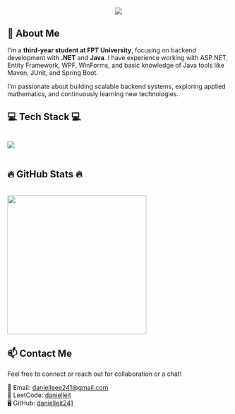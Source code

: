 <!-- 👋 Greeting Line (centered) -->
<h1 align="center">
    <img src="https://readme-typing-svg.herokuapp.com/?font=Righteous&size=35&center=true&vCenter=true&width=500&height=70&duration=4000&lines=Hi+There!+👋;+I'm+Daniel!;" />
</h1>

<!-- 👤 About Me Section -->
<h2>👤 About Me</h2>
<p>
    I'm a <strong>third-year student at FPT University</strong>, focusing on backend development with <strong>.NET</strong> and <strong>Java</strong>.  
    I have experience working with ASP.NET, Entity Framework, WPF, WinForms, and basic knowledge of Java tools like Maven, JUnit, and Spring Boot.
</p>
<p>
    I'm passionate about building scalable backend systems, exploring applied mathematics, and continuously learning new technologies.
</p>

<!-- 💻 Tech Stack Section -->
<h2>💻 Tech Stack 💻</h2>
<br>
<img src="https://skillicons.dev/icons?i=dotnet,java,maven,git,github,docker,js,html,css,react,selenium" /><br>
<br>

<!-- 🔥 GitHub Stats Section -->
<h2>🔥 GitHub Stats 🔥</h2>
<br>
<a href="#" title="danielleit241">
    <img width="315" src="https://github-readme-stats.vercel.app/api/top-langs/?username=danielleit241&title_color=61dafb&text_color=ffffff&icon_color=61dafb&bg_color=20232a&langs_count=8&layout=compact&border_color=61dafb&hide_border=true" />
</a>
<br>

<!-- 📫 Contact Me Section -->
<h2>📫 Contact Me</h2>
<p>
    Feel free to connect or reach out for collaboration or a chat!
</p>
<p>
    📧 Email: <a href="danielleee241@gmail.com">danielleee241@gmail.com</a><br>
    💼 LeetCode: <a href="https://leetcode.com/u/danielleit/">danielleit</a><br>
    🖥️ GitHub: <a href="https://github.com/danielleit241/danielleit241">danielleit241</a>
</p>
